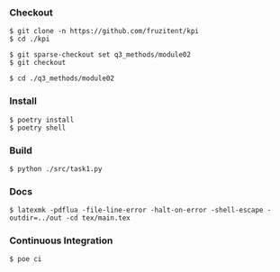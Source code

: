 ### Checkout
```shell
$ git clone -n https://github.com/fruzitent/kpi
$ cd ./kpi

$ git sparse-checkout set q3_methods/module02
$ git checkout

$ cd ./q3_methods/module02
```

### Install
```shell
$ poetry install
$ poetry shell
```

### Build
```shell
$ python ./src/task1.py
```

### Docs
```shell
$ latexmk -pdflua -file-line-error -halt-on-error -shell-escape -outdir=../out -cd tex/main.tex
```

### Continuous Integration
```shell
$ poe ci
```

